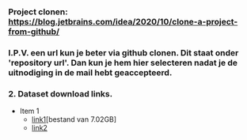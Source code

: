 ### Project clonen: https://blog.jetbrains.com/idea/2020/10/clone-a-project-from-github/
### I.P.V. een url kun je beter via github clonen. Dit staat onder 'repository url'. Dan kun je hem hier selecteren nadat je de uitnodiging in de mail hebt geaccepteerd.

### 2. Dataset download links.
* Item 1
   * [link1](https://service.pdok.nl/lv/bag/atom/bag.xml)[bestand van 7.02GB]
   * [link2](https://service.pdok.nl/lv/bag/atom/bag.xml)
